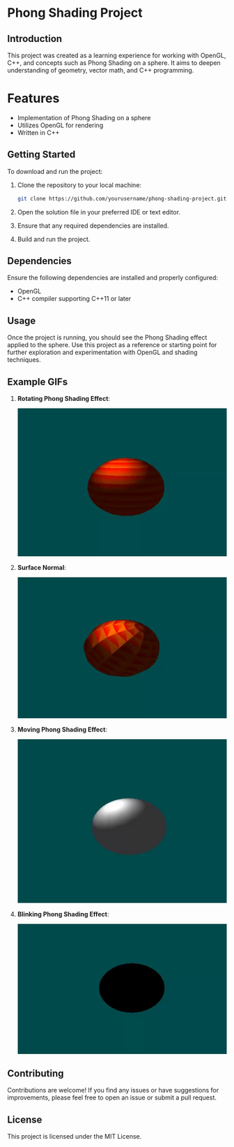 # Phong Shading Project

## Introduction
This project was created as a learning experience for working with OpenGL, C++, and concepts such as Phong Shading on a sphere. It aims to deepen understanding of geometry, vector math, and C++ programming.

# Features
- Implementation of Phong Shading on a sphere
- Utilizes OpenGL for rendering
- Written in C++

## Getting Started
To download and run the project:

1. Clone the repository to your local machine:
    ```bash
    git clone https://github.com/yourusername/phong-shading-project.git
    ```

2. Open the solution file in your preferred IDE or text editor.
3. Ensure that any required dependencies are installed.
4. Build and run the project.

## Dependencies
Ensure the following dependencies are installed and properly configured:

- OpenGL
- C++ compiler supporting C++11 or later

## Usage
Once the project is running, you should see the Phong Shading effect applied to the sphere. Use this project as a reference or starting point for further exploration and experimentation with OpenGL and shading techniques.

## Example GIFs
1. **Rotating Phong Shading Effect**:


      ![Phong Shading](0c5111048398451bb53b69c44633e7db.gif)
2. **Surface Normal**:

   
      ![Phong Shading](5ce3bc9cb4ad9162c4c8983191104eca.gif)

3. **Moving Phong Shading Effect**:

   
      ![Phong Shading](24db979903a00512ce8eade2767cbfd5.gif)

4. **Blinking Phong Shading Effect**:

   
      ![Phong Shading](b77ee1cece702e75ebfee5d0d3841434.gif)


## Contributing
Contributions are welcome! If you find any issues or have suggestions for improvements, please feel free to open an issue or submit a pull request.

## License
This project is licensed under the MIT License.
